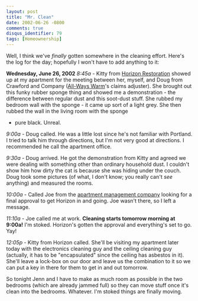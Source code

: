 ```yaml
---
layout: post
title: "Mr. Clean"
date: 2002-06-26 -0800
comments: true
disqus_identifier: 79
tags: [Homeownership]
---
```

Well, I think we've *finally* gotten somewhere in the cleaning effort.
Here's the log for the day; hopefully I won't have to add anything to
it:
 
 **Wednesday, June 26, 2002**
 *8:45a* - Kitty from [Horizon
Restoration](http://www.horizonrestoration.com) showed up at my
apartment for the meeting between her, myself, and Doug from Crawford
and Company ([All-Ways Warm](http://www.allwayswarm.com)'s claims
adjuster). She brought out this funky rubber sponge thing and showed me
a demonstration - the difference between regular dust and this soot-dust
stuff. She rubbed my bedroom wall with the sponge - it came up sort of a
light grey. She then rubbed the wall in the living room with the sponge
- pure black. Unreal.
 
 *9:00a* - Doug called. He was a little lost since he's not familiar
with Portland. I tried to talk him through directions, but I'm not very
good at directions. I recommended he call the apartment office.
 
 *9:30a* - Doug arrived. He got the demonstration from Kitty and agreed
we were dealing with something other than ordinary household dust. I
couldn't show him how dirty the cat is because she was hiding under the
couch. Doug took some pictures (of what, I don't know; you really can't
*see* anything) and measured the rooms.
 
 *10:00a* - Called Joe from the [apartment management
company](http://www.hscrealestate.com/) looking for a final approval to
get Horizon in and going. Joe wasn't there, so I left a message.
 
 *11:10a* - Joe called me at work. **Cleaning starts tomorrow morning at
9:00a!** I'm stoked. Horizon's gotten the approval and everything's set
to go. Yay!
 
 *12:05p* - Kitty from Horizon called. She'll be visiting my apartment
later today with the electronics cleaning guy and the ceiling cleaning
guy (actually, it has to be "encapsulated" since the ceiling has
asbestos in it). She'll leave a lock-box on our door and leave us the
combination to it so we can put a key in there for them to get in and
out tomorrow.
 
 So tonight Jenn and I have to make as much room as possible in the two
bedrooms (which are already jammed full) so they can move stuff once
it's clean into the bedrooms. Whatever. I'm stoked things are finally
moving.
